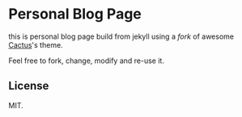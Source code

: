 # Personal Blog Page

this is personal blog page build from jekyll using a *fork* of awesome [Cactus](https://github.com/koenbok/Cactus)'s theme.

Feel free to fork, change, modify and re-use it.

## License

MIT.
